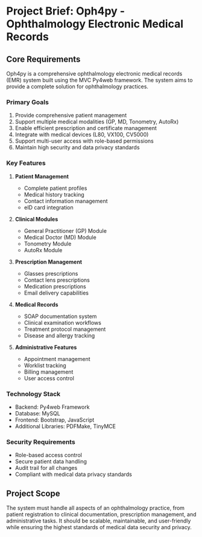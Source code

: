 # Project Brief: Oph4py - Ophthalmology Electronic Medical Records

## Core Requirements

Oph4py is a comprehensive ophthalmology electronic medical records (EMR) system built using the MVC Py4web framework. The system aims to provide a complete solution for ophthalmology practices.

### Primary Goals

1. Provide comprehensive patient management
2. Support multiple medical modalities (GP, MD, Tonometry, AutoRx)
3. Enable efficient prescription and certificate management
4. Integrate with medical devices (L80, VX100, CV5000)
5. Support multi-user access with role-based permissions
6. Maintain high security and data privacy standards

### Key Features

1. **Patient Management**
   - Complete patient profiles
   - Medical history tracking
   - Contact information management
   - eID card integration

2. **Clinical Modules**
   - General Practitioner (GP) Module
   - Medical Doctor (MD) Module
   - Tonometry Module
   - AutoRx Module

3. **Prescription Management**
   - Glasses prescriptions
   - Contact lens prescriptions
   - Medication prescriptions
   - Email delivery capabilities

4. **Medical Records**
   - SOAP documentation system
   - Clinical examination workflows
   - Treatment protocol management
   - Disease and allergy tracking

5. **Administrative Features**
   - Appointment management
   - Worklist tracking
   - Billing management
   - User access control

### Technology Stack

- Backend: Py4web Framework
- Database: MySQL
- Frontend: Bootstrap, JavaScript
- Additional Libraries: PDFMake, TinyMCE

### Security Requirements

- Role-based access control
- Secure patient data handling
- Audit trail for all changes
- Compliant with medical data privacy standards

## Project Scope

The system must handle all aspects of an ophthalmology practice, from patient registration to clinical documentation, prescription management, and administrative tasks. It should be scalable, maintainable, and user-friendly while ensuring the highest standards of medical data security and privacy. 